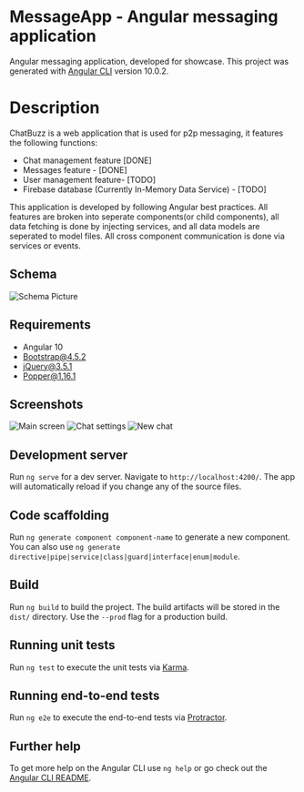 # MessageApp - Angular messaging application

Angular messaging application, developed for showcase.
This project was generated with [Angular CLI](https://github.com/angular/angular-cli) version 10.0.2.

# Description

ChatBuzz is a web application that is used for p2p messaging, it features the following functions:
* Chat management feature [DONE]
* Messages feature - [DONE]
* User management feature- [TODO]
* Firebase database (Currently In-Memory Data Service) - [TODO]

This application is developed by following Angular best practices.
All features are broken into seperate components(or child components), all data fetching is done by injecting services, and all data models are seperated to model files. 
All cross component communication is done via services or events.

## Schema

![Schema Picture](https://imgur.com/jzANiKX.png)

## Requirements
* Angular 10
* Bootstrap@4.5.2
* jQuery@3.5.1
* Popper@1.16.1

## Screenshots

![Main screen](https://imgur.com/abjYK1x.png)
![Chat settings](https://imgur.com/zYH9C0V.png)
![New chat](https://imgur.com/n3LA8qy.png)

## Development server

Run `ng serve` for a dev server. Navigate to `http://localhost:4200/`. The app will automatically reload if you change any of the source files.

## Code scaffolding

Run `ng generate component component-name` to generate a new component. You can also use `ng generate directive|pipe|service|class|guard|interface|enum|module`.

## Build

Run `ng build` to build the project. The build artifacts will be stored in the `dist/` directory. Use the `--prod` flag for a production build.

## Running unit tests

Run `ng test` to execute the unit tests via [Karma](https://karma-runner.github.io).

## Running end-to-end tests

Run `ng e2e` to execute the end-to-end tests via [Protractor](http://www.protractortest.org/).

## Further help

To get more help on the Angular CLI use `ng help` or go check out the [Angular CLI README](https://github.com/angular/angular-cli/blob/master/README.md).
